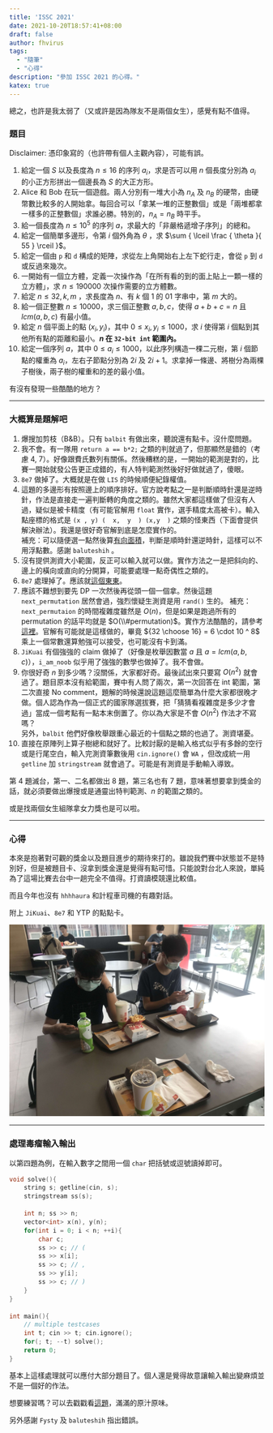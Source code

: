 ```yaml
---
title: 'ISSC 2021'
date: 2021-10-20T18:57:41+08:00
draft: false
author: fhvirus
tags:
  - "隨筆"
  - "心得"
description: "參加 ISSC 2021 的心得。"
katex: true
---
```


總之，也許是我太弱了（又或許是因為隊友不是兩個女生），感覺有點不值得。

<!--more-->

### 題目

Disclaimer: 憑印象寫的（也許帶有個人主觀內容），可能有誤。

1. 給定一個 $S$ 以及長度為 $n \le 16$ 的序列 $a_i$，求是否可以用 $n$ 個長度分別為 $a_i$ 的小正方形拼出一個邊長為 $S$ 的大正方形。
2. Alice 和 Bob 在玩一個遊戲。兩人分別有一堆大小為 $n_A$ 及 $n_B$ 的硬幣，由硬幣數比較多的人開始拿。每回合可以「拿某一堆的正整數個」或是「兩堆都拿一樣多的正整數個」求誰必勝。特別的，$n_A = n_B$ 時平手。
3. 給一個長度為 $n \le 10^5$ 的序列 $a$，求最大的「非嚴格遞增子序列」的總和。
4. 給定一個簡單多邊形，令第 $i$ 個外角為 $\theta$ ，求 $\sum { \lceil \frac { \theta }{ 55 } \rceil }$。
5. 給定一個由 `p` 和 `d` 構成的矩陣，求從左上角開始右上左下蛇行走，會從 `p` 到 `d` 或反過來幾次。
6. 一開始有一個立方體，定義一次操作為「在所有看的到的面上貼上一顆一樣的立方體」，求 $n \le 190000$ 次操作需要的立方體數。
7. 給定 $n \le 32, k, m$ ，求長度為 $n$、有 $k$ 個 1 的 01 字串中，第 $m$ 大的。
8. 給一個正整數 $n \le 10000$，求三個正整數 $a, b, c$，使得 $a + b + c = n$ 且 $lcm(a, b, c)$ 有最小值。
9. 給定 $n$ 個平面上的點 $(x_i, y_i)$，其中 $0 \le x_i, y_i \le 1000$，求 $i$ 使得第 $i$ 個點到其他所有點的距離和最小。**$n$ 在 `32-bit int` 範圍內。** 
10. 給定一個序列 $a$，其中 $0 \le a_i \le 1000$，以此序列構造一棵二元樹，第 $i$ 個節點的權重為 $a_i$，左右子節點分別為 $2i$ 及 $2i + 1$。求拿掉一條邊、將樹分為兩棵子樹後，兩子樹的權重和的差的最小值。

有沒有發現一些酷酷的地方？

---

### 大概算是題解吧

1. 爆搜加剪枝（B&B）。只有 `balbit` 有做出來，聽說還有點卡。沒什麼問題。
2. 我不會。有一隊用 `return a == b*2;` 之類的判就過了，但那顯然是錯的（考慮 4, 7）。好像跟費氏數列有關係。然後糟糕的是，一開始的範測是對的，比賽一開始就發公告更正成錯的，有人特判範測然後好好做就過了，傻眼。
3. `8e7` 做掉了。大概就是在做 `LIS` 的時候順便紀錄權值。
4. 這題的多邊形有按照邊上的順序排好。官方說考點之一是判斷順時針還是逆時針，作法是直接走一遍判斷轉的角度之類的。雖然大家都這樣做了但沒有人過，疑似是被卡精度（有可能官解用 `float` 實作，選手精度太高被卡）。輸入點座標的格式是 `(x , y) (  x,  y  ) (x,y  )` 之類的怪東西（下面會提供解決辦法）。我還是很好奇官解到底是怎麼實作的。  
   補充：可以隨便選一點然後算[有向面積](https://victorlecomte.com/cp-geo.pdf#page59)，判斷是順時針還逆時針，這樣可以不用浮點數。感謝 `baluteshih` 。
5. 沒有提供測資大小範圍，反正可以輸入就可以做。實作方法之一是把斜向的、邊上的橫向或直向的分開算，可能要處理一點奇偶性之類的。
6. `8e7` 處理掉了。應該就[這個東東](https://oeis.org/A001845)。
7. 應該不難想到要先 DP 一次然後再從頭一個一個拿。然後這題 `next_permutation` 居然會過，強烈懷疑生測資是用 `rand()` 生的。
   補充：`next_permutaion` 的時間複雜度雖然是 $O(n)$，但是如果是跑過所有的 permutation 的話平均就是 $O(\\#permutation)$。實作方法酷酷的，請參考[這裡](https://en.cppreference.com/w/cpp/algorithm/next_permutation)。官解有可能就是這樣做的，畢竟 ${32 \choose 16} = 6 \cdot 10 ^ 8$ 乘上一個常數還算勉強可以接受，也可能沒有卡到滿。
8. `JiKuai` 有個強強的 claim 做掉了（好像是枚舉因數當 $a$ 且 $a = lcm(a, b, c)$），`i_am_noob` 似乎用了強強的數學也做掉了。我不會做。
9. 你很好奇 $n$ 到多少嗎？沒關係，大家都好奇。最後試出來只要寫 $O(n^2)$ 就會過了。題目原本沒有給範圍，賽中有人問了兩次，第一次回答在 int 範圍，第二次直接 No comment，題解的時候還說這題這麼簡單為什麼大家都很晚才做。個人認為作為一個正式的國家隊選拔賽，把「猜猜看複雜度是多少才會過」當成一個考點有一點本末倒置了。你以為大家是不會 $O(n^2)$ 作法才不寫嗎？  
   另外，`balbit` 他們好像枚舉跟重心最近的十個點之類的也過了。測資堪憂。
10. 直接在原陣列上算子樹總和就好了。比較討厭的是輸入格式似乎有多餘的空行或是行尾空白，輸入完測資筆數後用 `cin.ignore()` 會 `WA` ，但改成統一用 `getline` 加 `stringstream` 就會過了。可能是有測資是手動輸入導致。

第 4 題滅台，第一、二名都做出 8 題，第三名也有 7 題，意味著想要拿到獎金的話，就必須要做出爆搜或是通靈出特判範測、$n$ 的範圍之類的。

或是找兩個女生組隊拿女力獎也是可以啦。

---

### 心得

本來是抱著對可觀的獎金以及題目進步的期待來打的。雖說我們賽中狀態並不是特別好，但是被題目卡、沒拿到獎金還是覺得有點可惜。只能說對台北人來說，單純為了這場比賽去台中一趟完全不值得。打資讀模競還比較值。

而且今年也沒有 `hhhhaura` 和計程車司機的有趣對話。

附上 `JiKuai`、`8e7` 和 YTP 的點點卡。

![](image.jpg)

----

### 處理毒瘤輸入輸出

以第四題為例，在輸入數字之間用一個 `char` 把括號或逗號讀掉即可。

```cpp
void solve(){
    string s; getline(cin, s);
    stringstream ss(s);
    
    int n; ss >> n;
    vector<int> x(n), y(n);
    for(int i = 0; i < n; ++i){
        char c;
        ss >> c; // (
        ss >> x[i];
        ss >> c; // ,
        ss >> y[i];
        ss >> c; // )
    }
}

int main(){
    // multiple testcases
    int t; cin >> t; cin.ignore();
    for(; t; --t) solve();
    return 0;
}
```

基本上這樣處理就可以應付大部分題目了。個人還是覺得故意讓輸入輸出變麻煩並不是一個好的作法。

想要練習嗎？可以去戳戳看[這題](https://fgiscoj.fg.tp.edu.tw/problem/4479)，滿滿的原汁原味。

另外感謝 `Fysty` 及 `baluteshih` 指出錯誤。
